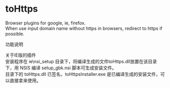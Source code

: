 # toHttps
Browser plugins for google, ie, firefox.   
When use input domain name without https in browsers, redirect to https if possible.  

功能说明  


关于IE版的插件  
安装程序在 ie\nsi_setup 目录下，将编译生成的文件toHttps.dll放置在该目录下，用 NSIS 编译 setup_gbk.nsi 脚本可生成安装文件。  
目录下的 toHttps.dll 已签名，toHttpsInstaller.exe 是已编译生成的安装文件，可以直接拿来使用。
